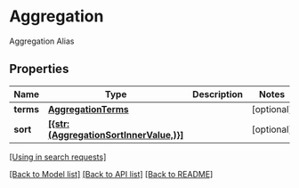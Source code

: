 # Aggregation

Aggregation Alias
## Properties
Name | Type | Description | Notes
------------ | ------------- | ------------- | -------------
**terms** | [**AggregationTerms**](AggregationTerms.md) |  | [optional] 
**sort** | [**[{str: (AggregationSortInnerValue,)}]**](AggregationSortInnerValue.md) |  | [optional] 

[[Using in search requests]](SearchApi.md#Aggregation)

[[Back to Model list]](../README.md#documentation-for-models) [[Back to API list]](../README.md#documentation-for-api-endpoints) [[Back to README]](../README.md)


